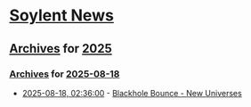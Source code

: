# [Soylent News](../../../README.md)

## [Archives](../../index.md) for [2025](../index.md)

### [Archives](../../index.md) for [2025-08-18](index.md)

* [2025-08-18, 02:36:00](https://soylentnews.org/article.pl?sid=25/08/17/1237215&from=rss) - [Blackhole Bounce - New Universes](https://soylentnews.org/article.pl?sid=25/08/17/1237215&from=rss)
